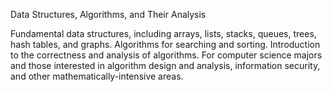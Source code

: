Data Structures, Algorithms, and Their Analysis

Fundamental data structures, including arrays, lists, stacks, queues, trees, hash tables, and graphs. Algorithms for searching and sorting. 
Introduction to the correctness and analysis of algorithms. 
For computer science majors and those interested in algorithm design and analysis, information security, and other mathematically-intensive areas.

